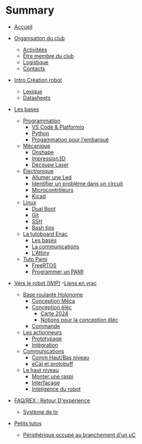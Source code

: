 # Summary

- [Accueil](accueil.md)
- [Organisation du club](organisation/orga.md)
	- [Activitées](organisation/activites.md)
	- [Être membre du club](organisation/membre.md)
	- [Logistique](organisation/logistique.md)
	- [Contacts](organisation/contacts.md)	

- [Intro Création robot](introductions/introRobot.md)	
	- [Lexique](introductions/lexique.md)
	- [Datasheets](datasheets/datasheets.md)

- [Les bases](bases/index.md)
	- [Programmation](bases/info/index.md)
		- [VS Code & Platformio](bases/info/vscode.md)
		- [Python](bases/info/introPython.md)
		- [Progammation pour l'embarqué ](bases/info/introC.md)
	- [Mécanique](bases/meca/introMeca.md)
		- [Onshape](bases/meca/onshape.md)
		- [Impression3D](bases/meca/imprimante.md)
		- [Découpe Laser](bases/meca/laser.md)
	- [Électronique](bases/elec/index.md)
		- [Allumer une Led](bases/elec/led.md)
		- [Identifier un problème dans un circuit](bases/elec/sos_elec.md)
		- [Microcontrôleurs](bases/elec/microcontroleur.md)
		- [Kicad](bases/elec/kicad.md)
	- [Linux](bases/linux/index.md)
		- [Dual Boot](bases/linux/dual_boot.md)
		- [Git](bases/linux/git.md)
		- [SSH](bases/linux/ssh.md)
		- [Bash tips](bases/linux/bash_usefull.md)
	- [La tutoboard Enac](bases/tutoboard/tutoboard.md)
		- [Les bases](bases/tutoboard/bases.md)
		- [La communications](bases/tutoboard/comm.md)
		- [L'Attiny](bases/tutoboard/attiny.md)
	- [Tuto Pami](bases/tutopami/index.md)
		- [FreeRTOS](bases/tutopami/freertos.md)
		- [Programmer un PAMI](bases/tutopami/tuto.md)

- [Vers le robot (WIP)](to_robot/to_robot.md)
	-[Liens en vrac](vrac.md)
	- [Base roulante Holonome](to_robot/base_roulante/holonome.md)
		- [Conception Méca]()
		- [Conception éléc](to_robot/base_roulante/carte_elec.md)
			- [Carte 2024](to_robot/base_roulante/carte2024.md)
			- [Notions pour la conception éléc](to_robot/base_roulante/notions_elec.md)
		- [Commande](to_robot/commande/asserv.md)
	- [Les actionneurs]()
		- [Prototypage]()
		- [Intégration]()
	- [Communications]()
		- [Comm Haut/Bas niveau]()
		- [eCal et protobuff]()
		<!-- - [ROS2](to_robot/ROS2/ros2.md) -->
	- [Le haut niveau]()
		- [Monter une raspi](to_robot/haut_niveau/raspberry_pi.md) 
		- [Interfaçage](to_robot/haut_niveau/interface.md)
		- [Inteligence du robot](to_robot/haut_niveau/decision.md)

- [FAQ/REX : Retour D'expérience]()
	- [Système de tir](rex/shoot.md)
	<!-- - [(TODO)Mécanique](rex/concept_meca.md)
	- [(TODO)Programmation carte elec](rex/code_elec.md)
	- [(TODO)Organisation du club/Pendant la coupe](rex/coupe.md) -->

- [Petits tutos](petits_tutos/index.md)
	- [Périphérique occupé au branchement d'un µC](petits_tutos/peripherique_occupe.md)

<!-- - [Tutos code - Architecture globale](code/index.md) (WIP : portage dans "Vers le robot"-->





